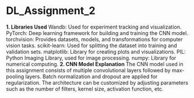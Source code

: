 # DL_Assignment_2
**1. Libraries Used**
Wandb: Used for experiment tracking and visualization.
PyTorch: Deep learning framework for building and training the CNN model.
torchvision: Provides datasets, models, and transformations for computer vision tasks.
scikit-learn: Used for splitting the dataset into training and validation sets.
matplotlib: Library for creating plots and visualizations.
PIL: Python Imaging Library, used for image processing.
numpy: Library for numerical computing.
**2. CNN Model Explanation**
The CNN model used in this assignment consists of multiple convolutional layers followed by max-pooling layers. Batch normalization and dropout are applied for regularization. The architecture can be customized by adjusting parameters such as the number of filters, kernel size, activation function, etc.

